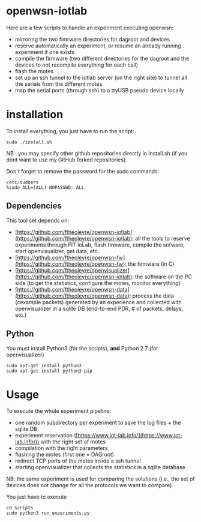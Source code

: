 # openwsn-iotlab
Here are a few scripts to handle an experiment executing openwsn:

- mirroring the two fimrware directories for dagroot and devices
- reserve automatically an experiment, or resume an already running experiment if one exists
- compile the firmware (two different directories for the dagroot and the devices to not recompile everything for each call)
- flash the motes
- set up an ssh tunnel to the iotlab server (on the right site) to tunnel all the serials from the different motes
- map the serial ports (through ssh) to a ttyUSB pseudo device locally


# installation

To install everything, you just have to run the script: 

```
sudo ./install.sh
```

NB : you may specify other github repositories directly in install.sh (if you dont want to use my GitHub forked repositories). 

Don't forget to remove the password for the sudo commands:

```
/etc/sudoers
%sudo ALL=(ALL) NOPASSWD: ALL
```

## Dependencies

This tool set depends on:

- [https://github.com/ftheoleyre/openwsn-iotlab](https://github.com/ftheoleyre/openwsn-iotlab): all the tools to reserve experiments through FIT IoLab, flash firmware, compile the sofware, start openvisualizer, get data, etc.
- [https://github.com/ftheoleyre/openwsn-fw](https://github.com/ftheoleyre/openwsn-fw): the firmware (in C)
- [https://github.com/ftheoleyre/openvisualizer](https://github.com/ftheoleyre/openwsn-iotlab): the software on the PC side (to get the statistics, configure the motes, monitor everything)
-  [https://github.com/ftheoleyre/openwsn-data](https://github.com/ftheoleyre/openwsn-data): process the data (cexample packets) generated by an experience and collected with openvisualizer in a sqlite DB (end-to-end PDR, # of packets, delays, etc.)


## Python
You must install Python3 (for the scripts), **and** Python 2.7 (for openvisualizer)

```
sudo apt-get install python3
sudo apt-get install python3-pip
```



# Usage

To execute the whole experiment pipeline:

- one random subdirectory per experiment to save the log files + the sqlite DB 
- experiment reservation ([https://www.iot-lab.info/](https://www.iot-lab.info/)) with the right set of motes
- compilation with the right parameters
- flashing the motes (first one = DAGroot)
- redirect TCP ports of the motes inside a ssh tunnel
- starting openvisualizer that collects the statistics in a sqlite database

NB: the same experiment is used for comparing the solutions (i.e., the set of devices does not change for all the protocols we want to compare)


You just have to execute 

```
cd scripts
sudo python3 run_experiments.py
```

